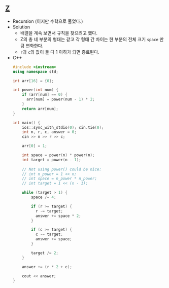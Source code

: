 ## [Z](https://www.acmicpc.net/problem/1074)

- Recursion (이지만 수학으로 풀었다.)
- Solution
  - 배열을 계속 보면서 규칙을 찾으려고 했다.
  - Z의 총 네 부분의 형태는 같고 각 형태 간 차이는 한 부분의 전체 크기 `space` 만큼 변화한다.
  - `r`과 `c`의 값이 둘 다 1 이하가 되면 종료된다.
- C++
  ```cpp
  #include <iostream>
  using namespace std;

  int arr[16] = {0};

  int power(int num) {
      if (arr[num] == 0) {
        arr[num] = power(num - 1) * 2;
      }
      return arr[num];
  }

  int main() {
      ios::sync_with_stdio(0); cin.tie(0);    
      int n, r, c, answer = 0;
      cin >> n >> r >> c;

      arr[0] = 1;

      int space = power(n) * power(n);
      int target = power(n - 1);
      
      // Not using power() could be nice:
      // int n_power = 1 << n;
      // int space = n_power * n_power;
      // int target = 1 << (n - 1);

      while (target > 1) {
          space /= 4;

          if (r >= target) {
            r -= target;
            answer += space * 2;
          }

          if (c >= target) {
            c -= target;
            answer += space;
          }

          target /= 2;
      }

      answer += (r * 2 + c);

      cout << answer;
  }
  ```
  
